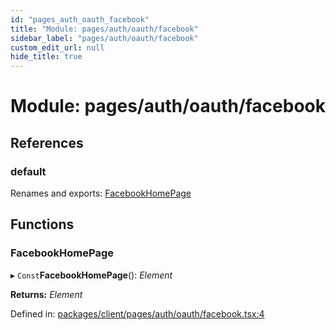 ```yaml
---
id: "pages_auth_oauth_facebook"
title: "Module: pages/auth/oauth/facebook"
sidebar_label: "pages/auth/oauth/facebook"
custom_edit_url: null
hide_title: true
---
```


# Module: pages/auth/oauth/facebook

## References

### default

Renames and exports: [FacebookHomePage](pages_auth_oauth_facebook.md#facebookhomepage)

## Functions

### FacebookHomePage

▸ `Const`**FacebookHomePage**(): *Element*

**Returns:** *Element*

Defined in: [packages/client/pages/auth/oauth/facebook.tsx:4](https://github.com/xr3ngine/xr3ngine/blob/66a84a950/packages/client/pages/auth/oauth/facebook.tsx#L4)
